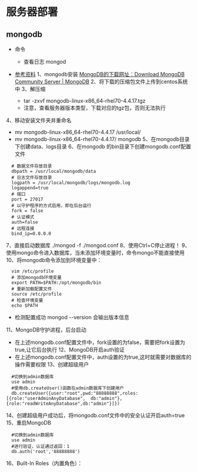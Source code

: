 # 服务器部署

## mongodb
- 命令
  + 查看日志 mongod
  

- [参考资料](https://blog.csdn.net/weixin_44799217/article/details/127940726)
1、mongodb安装
  [MongoDB的下载网址：Download MongoDB Community Server | MongoDB](https://www.mongodb.com/try/download/community)
2、将下载的压缩包文件上传到centos系统中
3、解压缩
  - tar -zxvf mongodb-linux-x86_64-rhel70-4.4.17.tgz
  - 注意，查看服务器版本类型，下载对应的tgz包，否则无法执行

4、移动安装文件夹并重命名
  - mv mongodb-linux-x86_64-rhel70-4.4.17 /usr/local/
  - mv mongodb-linux-x86_64-rhel70-4.4.17/ mongodb
5、在mongodb目录下创建data、logs目录
6、在mongodb 的bin目录下创建mongodb.conf配置文件
  ```
    # 数据文件存放目录
    dbpath = /usr/local/mongodb/data
    # 日志文件存放目录
    logpath = /usr/local/mongodb/logs/mongodb.log
    logappend=true
    # 端口
    port = 27017
    # 以守护程序的方式启用，即在后台运行
    fork = false
    # 认证模式
    auth=false
    # 远程连接
    bind_ip=0.0.0.0
  ```
7、直接启动数据库 ./mongod -f ./mongod.conf
8、使用Ctrl+C停止进程！
9、使用mongo命令进入数据库，当未添加环境变量时，命令mongo不能直接使用
10、将mongodb命令添加到环境变量中：
  ```
    vim /etc/profile
    # 添加mongodb环境变量
    export PATH=$PATH:/opt/mongodb/bin
    # 重新加载配置文件
    source /etc/profile
    # 检查环境变量
    echo $PATH
  ```
  - 检测配置成功 mongod --version 会输出版本信息

11、MongoDB守护进程，后台启动
  - 在上述mongodb.conf配置文件中，fork设置的为false，需要把fork设置为true,让它后台执行
12、MongoDB开启auth验证
  - 在上述mongodb.conf配置文件中，auth设置的为true,这时就需要对数据库的操作需要权限
13、创建超级用户
  ```
    #切换到admin数据库
    use admin
    #使用db.createUser()函数在admin数据库下创建用户
    db.createUser({user:"root",pwd:"88888888",roles:[{role:"userAdminAnyDatabase",  db:"admin"},{role:"readWriteAnyDatabase",db:"admin"}]})
  ```
14、创建超级用户成功后，将mongodb.conf文件中的安全认证开启auth=true
15、重启MongoDB
  ```
    #切换到admin数据库
    use admin
    #进行验证，认证通过返回：1
    db.auth('root','88888888')
  ```
16、Built-In Roles（内置角色）：